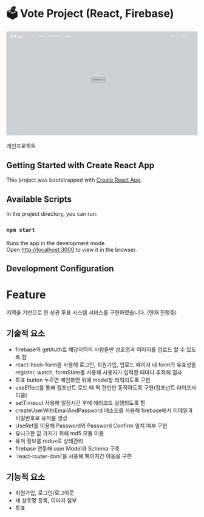 # 🗳 Vote Project (React, Firebase)

![landing.png](landing.png)

개인프로젝트
## Getting Started with Create React App

This project was bootstrapped with [Create React App](https://github.com/facebook/create-react-app).

## Available Scripts

In the project directory, you can run:

### `npm start`

Runs the app in the development mode.\
Open [http://localhost:3000](http://localhost:3000) to view it in the browser.


## Development Configuration

# Feature

지역을 기반으로 한 상권 투표 시스템 서비스를 구현하였습니다. (현재 진행중)

## 기술적 요소

- firebase의 getAuth로 해당지역의 사람들만 상호명과 이미지를 업로드 할 수 있도록 함
- react-hook-form을 사용해 로그인, 회원가입, 업로드 페이지 내 form의 유효성을 register, watch, formState를 사용해 사용자가 입력할 때마다 추적해 검사
- 투표 button 누르면 메인화면 위에 modal창 띄워지도록 구현
- useEffect를 통해 컴포넌트 로드 때 딱 한번만 동작하도록 구현(컴포넌트 라이프사이클)
- setTimeout 사용해 일정시간 후에 에러코드 실행되도록 함
- createUserWithEmailAndPassword 메소드를 사용해 firebase에서 이메일과 비밀번호로 유저를 생성
- UseRef를 이용해 Password와 Password Confirm 일치 여부 구현
- 유니크한 값 가지기 위해 md5 모듈 이용
- 유저 정보를 redux로 상태관리
- firebase 연동해 user Model과 Schema 구축
- `react-router-dom'을 사용해 페이지간 이동을 구햔

## 기능적 요소

- 회원가입, 로그인/로그아웃
- 새 상호명 등록, 이미지 첨부
- 투표
